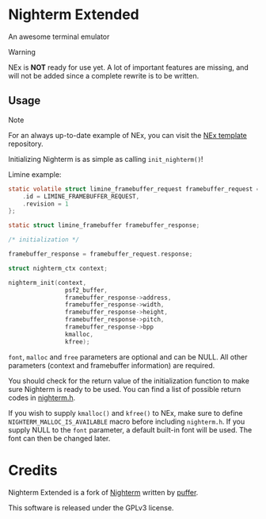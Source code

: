 # Nighterm Extended
An awesome terminal emulator 

> [!WARNING]
> NEx is **NOT** ready for use yet. A lot of important features are missing, and will not be added since a complete rewrite is to be written.

## Usage

> [!NOTE]  
> For an always up-to-date example of NEx, you can visit the [NEx template](https://github.com/schkwve/nighterm-extended-example) repository.

Initializing Nighterm is as simple as calling `init_nighterm()`!

Limine example:
```c
static volatile struct limine_framebuffer_request framebuffer_request = {
    .id = LIMINE_FRAMEBUFFER_REQUEST,
    .revision = 1
};

static struct limine_framebuffer framebuffer_response;

/* initialization */

framebuffer_response = framebuffer_request.response;

struct nighterm_ctx context;

nighterm_init(context,
                psf2_buffer,
                framebuffer_response->address,
                framebuffer_response->width,
                framebuffer_response->height,
                framebuffer_response->pitch,
                framebuffer_response->bpp
                kmalloc,
                kfree);
```

`font`, `malloc` and `free` parameters are optional and can be NULL. All other parameters (context and framebuffer information) are required.

You should check for the return value of the initialization function to make sure Nighterm is ready to be used.
You can find a list of possible return codes in [nighterm.h](nighterm.h).

If you wish to supply `kmalloc()` and `kfree()` to NEx, make sure to define `NIGHTERM_MALLOC_IS_AVAILABLE` macro before including `nighterm.h`.
If you supply NULL to the `font` parameter, a default built-in font will be used. The font can then be changed later.

# Credits

Nighterm Extended is a fork of [Nighterm](https://github.com/KevinAlavik/Nighterm) written by [puffer](https://github.com/KevinAlavik).

This software is released under the GPLv3 license.
